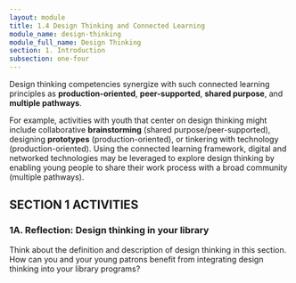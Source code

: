 ```yaml
---
layout: module
title: 1.4 Design Thinking and Connected Learning
module_name: design-thinking
module_full_name: Design Thinking
section: 1. Introduction
subsection: one-four
---
```


Design thinking competencies synergize with such connected learning principles as **production-oriented**, **peer-supported**, **shared purpose**, and **multiple pathways**.  

For example, activities with youth that center on design thinking might include collaborative **brainstorming** (shared purpose/peer-supported), designing **prototypes** (production-oriented), or tinkering with technology (production-oriented). Using the connected learning framework, digital and networked technologies may be leveraged to explore design thinking by enabling young people to share their work process with a broad community (multiple pathways). 


## SECTION 1 ACTIVITIES 

### 1A. Reflection: Design thinking in your library 

Think about the definition and description of design thinking in this section. How can you and your young patrons benefit from integrating design thinking into your library programs?
